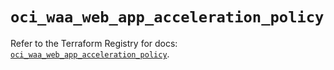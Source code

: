 # `oci_waa_web_app_acceleration_policy`

Refer to the Terraform Registry for docs: [`oci_waa_web_app_acceleration_policy`](https://registry.terraform.io/providers/oracle/oci/7.19.0/docs/resources/waa_web_app_acceleration_policy).
